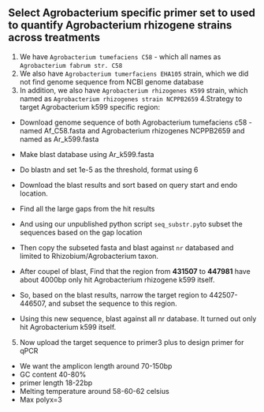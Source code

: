 ## Select Agrobacterium specific primer set to used to quantify Agrobacterium rhizogene strains across treatments

1. We have ``Agrobacterium tumefaciens C58`` - which all names as ``Agrobacterium fabrum str. C58``
2. We also have ``Agrobacterium tumerfaciens EHA105`` strain, which we did not find genome sequence from NCBI genome database
3. In addition, we also have ``Agrobacterium rhizogenes K599`` strain, which named as ``Agrobacterium rhizogenes strain NCPPB2659``
4.Strategy to target Agrobacterium k599 specific region:

  * Download genome sequence of both Agrobacterium tumefaciens c58 - named Af_C58.fasta and Agrobacterium rhizogenes NCPPB2659 and named as Ar_k599.fasta
  
  * Make blast database using Ar_k599.fasta
  
  * Do blastn and set 1e-5 as the threshold, format using 6
  
  * Download the blast results and sort based on query start and endo location.
  
  * Find all the large gaps from the hit results
  
  * And using our unpublished python script ``seq_substr.py``to subset the sequences based on the gap location
  
  * Then copy the subseted fasta and blast against ``nr`` databased and limited to Rhizobium/Agrobacterium taxon.
  
  * After coupel of blast, Find that the region from **431507** to **447981** have about 4000bp only hit Agrobacterium rhizogene k599 itself. 
  
  * So, based on the blast results, narrow the target region to 442507-446507, and subset the sequence to this region.
  
  * Using this new sequence, blast against all nr database. It turned out only hit Agrobacterium k599 itself.
  
5. Now upload the target sequence to primer3 plus to design primer for qPCR

  * We want the amplicon length around 70-150bp
  * GC content 40-80%
  * primer length 18-22bp
  * Melting temperature around 58-60-62 celsius
  * Max polyx=3
  
  
